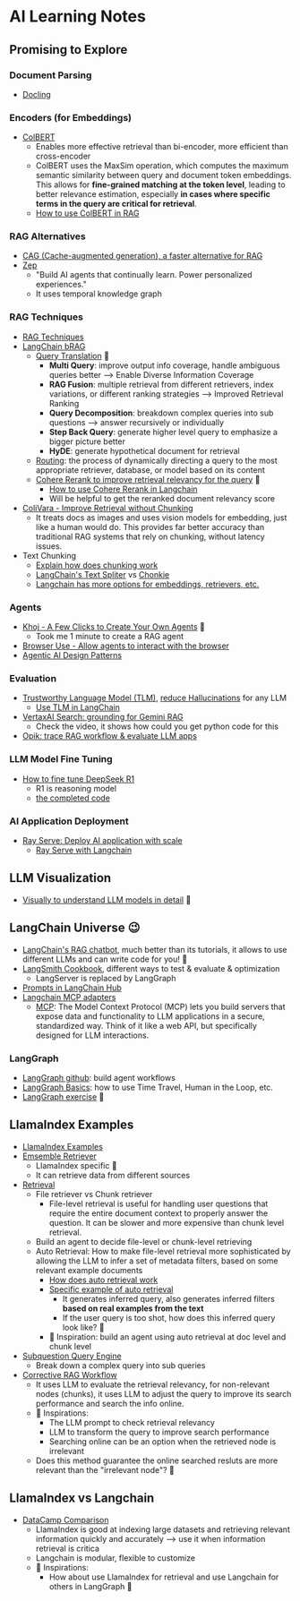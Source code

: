 # AI Learning Notes

## Promising to Explore
### Document Parsing
* [Docling][42]

### Encoders (for Embeddings)
* [ColBERT][26]
  * Enables more effective retrieval than bi-encoder, more efficient than cross-encoder
  * ColBERT uses the MaxSim operation, which computes the maximum semantic similarity between query and document token embeddings. This allows for <b>fine-grained matching at the token level</b>, leading to better relevance estimation, especially <b>in cases where specific terms in the query are critical for retrieval</b>.
  * [How to use ColBERT in RAG][43]

### RAG Alternatives
* [CAG (Cache-augmented generation), a faster alternative for RAG][19]
* [Zep][36]
  * "Build AI agents that continually learn. Power personalized experiences."
  * It uses temporal knowledge graph

### RAG Techniques
* [RAG Techniques][18]
* [LangChain bRAG][39]
  * [Query Translation][40] 💖
    * <b>Multi Query</b>: improve output info coverage, handle ambiguous queries better  --> Enable Diverse Information Coverage
    * <b>RAG Fusion</b>: multiple retrieval from different retrievers, index variations, or different ranking strategies --> Improved Retrieval Ranking
    * <b>Query Decomposition</b>: breakdown complex queries into sub questions --> answer recursively or individually
    * <b>Step Back Query</b>: generate higher level query to emphasize a bigger picture better
    * <b>HyDE</b>: generate hypothetical document for retrieval
  * [Routing][41]: the process of dynamically directing a query to the most appropriate retriever, database, or model based on its content
  * [Cohere Rerank to improve retrieval relevancy for the query][44] 🌟
    * [How to use Cohere Rerank in Langchain][45]
    * Will be helpful to get the reranked document relevancy score
* [ColiVara - Improve Retrieval without Chunking][35]
  * It treats docs as images and uses vision models for embedding, just like a human would do. This provides far better accuracy than traditional RAG systems that rely on chunking, without latency issues. 
* Text Chunking
  * [Explain how does chunking work][22] 
  * [LangChain's Text Spliter][13] vs [Chonkie][14]
  * [Langchain has more options for embeddings, retrievers, etc.][16]

### Agents
* [Khoj - A Few Clicks to Create Your Own Agents][15] 💖
  * Took me 1 minute to create a RAG agent 
* [Browser Use - Allow agents to interact with the browser][23]
* [Agentic AI Design Patterns][27]

### Evaluation
* [Trustworthy Language Model (TLM)][20], [reduce Hallucinations][21] for any LLM
  * [Use TLM in LangChain][25]
* [VertaxAI Search: grounding for Gemini RAG][33]
  * Check the video, it shows how could you get python code for this
* [Opik: trace RAG workflow & evaluate LLM apps][34]

### LLM Model Fine Tuning
* [How to fine tune DeepSeek R1][30]
  * R1 is reasoning model 
  * [the completed code][29]
 
### AI Application Deployment
* [Ray Serve: Deploy AI application with scale][31]
  * [Ray Serve with Langchain][32] 


## LLM Visualization
* [Visually to understand LLM models in detail][28] 💖


## LangChain Universe 😉
* [LangChain's RAG chatbot][24], much better than its tutorials, it allows to use different LLMs and can write code for you! 💖
* [LangSmith Cookbook][8], different ways to test & evaluate & optimization
  * LangServer is replaced by LangGraph
* [Prompts in LangChain Hub][12]
* [Langchain MCP adapters][37]
  * [MCP][38]: The Model Context Protocol (MCP) lets you build servers that expose data and functionality to LLM applications in a secure, standardized way. Think of it like a web API, but specifically designed for LLM interactions.

### LangGraph
* [LangGraph github][9]: build agent workflows
* [LangGraph Basics][17]: how to use Time Travel, Human in the Loop, etc.
* [LangGraph exercise][11] 💖


## LlamaIndex Examples
* [LlamaIndex Examples][2]
* [Emsemble Retriever][4]
  * LlamaIndex specific 📍
  * It can retrieve data from different sources 
* [Retrieval][1]
  * File retriever vs Chunk retriever
    * File-level retrieval is useful for handling user questions that require the entire document context to properly answer the question. It can be slower and more expensive than chunk level retrieval. 
  * Build an agent to decide file-level or chunk-level retrieving
  * Auto Retrieval: How to make file-level retrieval more sophisticated by allowing the LLM to infer a set of metadata filters, based on some relevant example documents
    * [How does auto retrieval work][5]
    * [Specific example of auto retrieval][6]
      * It generates inferred query, also generates inferred filters <b>based on real examples from the text</b>
      * If the user query is too shot, how does this inferred query look like? 🤔
    * 🌟 Inspiration: build an agent using auto retrieval at doc level and chunk level
* [Subquestion Query Engine][3]
  * Break down a complex query into sub queries
* [Corrective RAG Workflow][7]
  * It uses LLM to evaluate the retrieval relevancy, for non-relevant nodes (chunks), it uses LLM to adjust the query to improve its search performance and search the info online.
  * 🌟 Inspirations:
    * The LLM prompt to check retrieval relevancy
    * LLM to transform the query to improve search performance
    * Searching online can be an option when the retrieved node is irrelevant
  * Does this method guarantee the online searched resluts are more relevant than the "irrelevant node"? 🤔

 
## LlamaIndex vs Langchain
* [DataCamp Comparison][10]
  * LlamaIndex is good at indexing large datasets and retrieving relevant information quickly and accurately --> use it when information retrieval is critica
  * Langchain is modular, flexible to customize
  * 🌟 Inspirations:
    * How about use LlamaIndex for retrieval and use Langchain for others in LangGraph 🤔


[1]:https://github.com/run-llama/llamacloud-demo/blob/main/examples/10k_apple_tesla/demo_file_retrieval.ipynb
[2]:https://github.com/run-llama/llamacloud-demo/tree/main/examples
[3]:https://github.com/run-llama/llamacloud-demo/blob/main/examples/10k_apple_tesla/demo_subquestion.ipynb
[4]:https://github.com/run-llama/llamacloud-demo/blob/main/examples/10k_apple_tesla/demo_ensemble_retrieval.ipynb
[5]:https://github.com/run-llama/llamacloud-demo/blob/main/examples/advanced_rag/auto_retrieval_img.png
[6]:https://github.com/run-llama/llamacloud-demo/blob/main/examples/advanced_rag/auto_retrieval.ipynb
[7]:https://github.com/run-llama/llamacloud-demo/blob/main/examples/advanced_rag/corrective_rag_workflow.ipynb
[8]:https://github.com/langchain-ai/langsmith-cookbook/tree/main
[9]:https://github.com/langchain-ai/langgraph
[10]:https://www.datacamp.com/blog/langchain-vs-llamaindex?utm_source=google&utm_medium=paid_search&utm_campaignid=19589720821&utm_adgroupid=152984010854&utm_device=c&utm_keyword=&utm_matchtype=&utm_network=g&utm_adpostion=&utm_creative=724847709973&utm_targetid=dsa-2222697810678&utm_loc_interest_ms=&utm_loc_physical_ms=9000960&utm_content=DSA~blog~Artificial-Intelligence&utm_campaign=230119_1-sea~dsa~tofu_2-b2c_3-row-p1_4-prc_5-na_6-na_7-le_8-pdsh-go_9-nb-e_10-na_11-na-dec24&gad_source=1&gclid=CjwKCAiAjp-7BhBZEiwAmh9rBQQoaxAXWDeMMQY5qKPVmH3n3s_j-VdMZJiW_yWJPysrdFyReTQIxRoCU7MQAvD_BwE
[11]:https://github.com/hanhanwu/Hanhan_LangGraph_Exercise
[12]:https://smith.langchain.com/hub/
[13]:https://python.langchain.com/v0.1/docs/modules/data_connection/document_transformers/
[14]:https://docs.chonkie.ai/chunkers/overview
[15]:https://app.khoj.dev/agents
[16]:https://python.langchain.com/docs/integrations/text_embedding/
[17]:https://langchain-ai.github.io/langgraph/tutorials/introduction/
[18]:https://github.com/NirDiamant/RAG_Techniques
[19]:https://medium.com/@ronantech/cache-augmented-generation-cag-in-llms-a-step-by-step-tutorial-6ac35d415eec
[20]:https://cleanlab.ai/tlm/
[21]:https://cleanlab.ai/blog/simpleqa/
[22]:https://www.linkedin.com/posts/avi-chawla_5-chunking-strategies-for-rag-explained-in-activity-7283052020809277441-OxZo?utm_source=share&utm_medium=member_desktop
[23]:https://docs.browser-use.com/introduction
[24]:https://chat.langchain.com/
[25]:https://help.cleanlab.ai/tlm/use-cases/tlm_langchain/
[26]:https://github.com/stanford-futuredata/ColBERT
[27]:https://www.linkedin.com/posts/avi-chawla_5-%F0%9D%97%BA%F0%9D%97%BC%F0%9D%98%80%F0%9D%98%81-%F0%9D%97%BD%F0%9D%97%BC%F0%9D%97%BD%F0%9D%98%82%F0%9D%97%B9%F0%9D%97%AE%F0%9D%97%BF-%F0%9D%97%94%F0%9D%97%B4%F0%9D%97%B2%F0%9D%97%BB%F0%9D%98%81%F0%9D%97%B6%F0%9D%97%B0-activity-7288083231944388608-V-iW/?utm_source=share&utm_medium=member_desktop
[28]:https://bbycroft.net/llm
[29]:https://github.com/patchy631/ai-engineering-hub/blob/main/DeepSeek-finetuning/Fine_tune_DeepSeek.ipynb
[30]:https://www.linkedin.com/posts/akshay-pachaar_step-by-step-deepseek-r1-distilled-llama-activity-7289954078418182144-lPIG?utm_source=share&utm_medium=member_desktop
[31]:https://docs.ray.io/en/latest/serve/index.html
[32]:https://python.langchain.com/docs/integrations/providers/ray_serve/
[33]:https://cloud.google.com/vertex-ai/generative-ai/docs/grounding/overview
[34]:https://github.com/comet-ml/opik
[35]:https://github.com/tjmlabs/ColiVara
[36]:https://github.com/getzep/zep?tab=readme-ov-file#examples
[37]:https://github.com/langchain-ai/langchain-mcp-adapters
[38]:https://github.com/modelcontextprotocol/python-sdk
[39]:https://github.com/bRAGAI/bRAG-langchain/
[40]:https://github.com/bRAGAI/bRAG-langchain/blob/main/notebooks/%5B2%5D_rag_with_multi_query.ipynb
[41]:https://github.com/bRAGAI/bRAG-langchain/blob/main/notebooks/%5B3%5D_rag_routing_and_query_construction.ipynb
[42]:https://github.com/DS4SD/docling
[43]:https://github.com/bRAGAI/bRAG-langchain/blob/main/notebooks/%5B4%5D_rag_indexing_and_advanced_retrieval.ipynb
[44]:https://cohere.com/blog/rerank
[45]:https://github.com/bRAGAI/bRAG-langchain/blob/main/notebooks/%5B5%5D_rag_retrieval_and_reranking.ipynb
